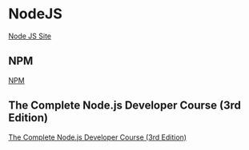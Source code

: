 # NodeJS
[Node JS Site](https://nodejs.org/en/)

## NPM
[NPM](https://www.npmjs.com/)

## The Complete Node.js Developer Course (3rd Edition)
[The Complete Node.js Developer Course (3rd Edition)](https://www.udemy.com/course/the-complete-nodejs-developer-course-2/)

